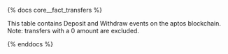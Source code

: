 {% docs core__fact_transfers %}

This table contains Deposit and Withdraw events on the aptos blockchain. Note: transfers with a 0 amount are excluded.

{% enddocs %}
